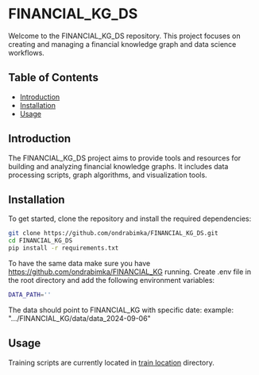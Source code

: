 # FINANCIAL_KG_DS

Welcome to the FINANCIAL_KG_DS repository. This project focuses on creating and managing a financial knowledge graph and data science workflows.

## Table of Contents
- [Introduction](#introduction)
- [Installation](#installation)
- [Usage](#usage)

## Introduction
The FINANCIAL_KG_DS project aims to provide tools and resources for building and analyzing financial knowledge graphs. It includes data processing scripts, graph algorithms, and visualization tools.

## Installation
To get started, clone the repository and install the required dependencies:

```bash
git clone https://github.com/ondrabimka/FINANCIAL_KG_DS.git
cd FINANCIAL_KG_DS
pip install -r requirements.txt
```

To have the same data make sure you have https://github.com/ondrabimka/FINANCIAL_KG running.
Create .env file in the root directory and add the following environment variables:

```bash
DATA_PATH=''
```

The data should point to FINANCIAL_KG with specific date:
example: ".../FINANCIAL_KG/data/data_2024-09-06"

## Usage
Training scripts are currently located in [train location](financial_kg_ds/train/README.md) directory.